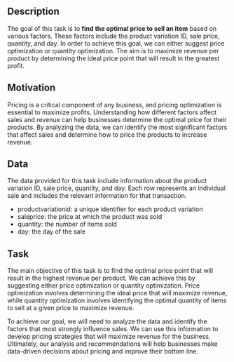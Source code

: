 ## Description
The goal of this task is to **find the optimal price to sell an item** based on various factors. These factors include the product variation ID, sale price, quantity, and day. In order to achieve this goal, we can either suggest price optimization or quantity optimization. The aim is to maximize revenue per product by determining the ideal price point that will result in the greatest profit.

## Motivation
Pricing is a critical component of any business, and pricing optimization is essential to maximize profits. Understanding how different factors affect sales and revenue can help businesses determine the optimal price for their products. By analyzing the data, we can identify the most significant factors that affect sales and determine how to price the products to increase revenue.

## Data
The data provided for this task include information about the product variation ID, sale price, quantity, and day. Each row represents an individual sale and includes the relevant information for that transaction.

- productvariationid: a unique identifier for each product variation
- saleprice: the price at which the product was sold
- quantity: the number of items sold
- day: the day of the sale

## Task
The main objective of this task is to find the optimal price point that will result in the highest revenue per product. We can achieve this by suggesting either price optimization or quantity optimization. Price optimization involves determining the ideal price that will maximize revenue, while quantity optimization involves identifying the optimal quantity of items to sell at a given price to maximize revenue.

To achieve our goal, we will need to analyze the data and identify the factors that most strongly influence sales. We can use this information to develop pricing strategies that will maximize revenue for the business. Ultimately, our analysis and recommendations will help businesses make data-driven decisions about pricing and improve their bottom line.